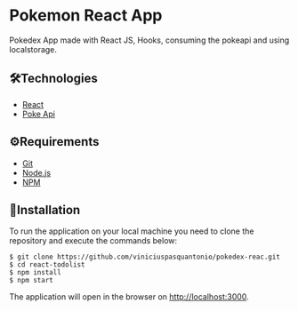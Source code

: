 # Pokemon React App

Pokedex App made with React JS, Hooks, consuming the pokeapi and using localstorage.

## 🛠️Technologies

- [React](https://reactjs.org/)
- [Poke Api](https://pokeapi.co/)

## ⚙️Requirements

- [Git](https://git-scm.com/)
- [Node.js](https://nodejs.org/en/)
- [NPM](https://www.npmjs.com/)

## 🚀Installation

To run the application on your local machine you need to clone the repository and execute the commands below:

```
$ git clone https://github.com/viniciuspasquantonio/pokedex-reac.git
$ cd react-todolist
$ npm install
$ npm start
```

The application will open in the browser on [http://localhost:3000](http://localhost:3000/).
